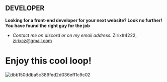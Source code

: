 ## **DEVELOPER**
**Looking for a front-end developer for your next website? Look no further! You have found the right guy for the job**
- *Contact me on discord or on my email address.*
Zirix#4222, zirixcz@gmail.com
# Enjoy this cool loop!
![dbb150ddba5c389fed2d036eff1c9c02](https://user-images.githubusercontent.com/49836430/111868463-40234200-897a-11eb-9ac0-8761a74f194a.gif)




